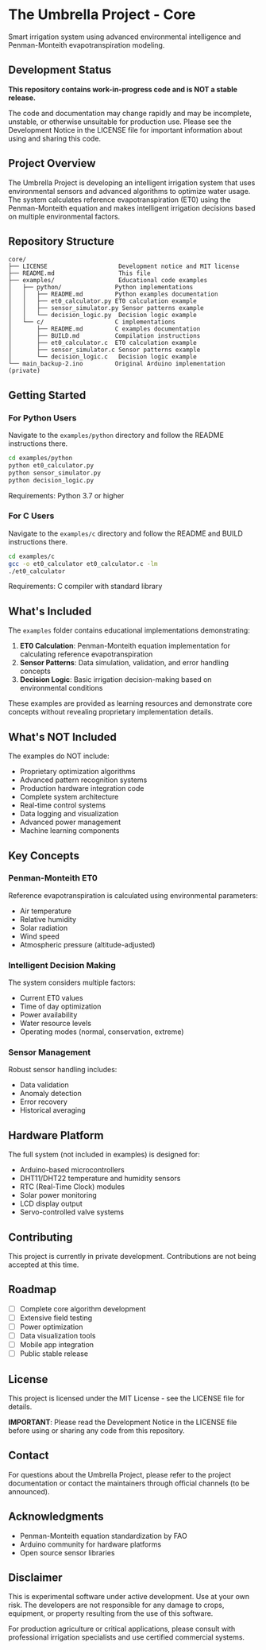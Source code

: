 # The Umbrella Project - Core

Smart irrigation system using advanced environmental intelligence and Penman-Monteith evapotranspiration modeling.

## Development Status

**This repository contains work-in-progress code and is NOT a stable release.**

The code and documentation may change rapidly and may be incomplete, unstable, or otherwise unsuitable for production use. Please see the Development Notice in the LICENSE file for important information about using and sharing this code.

## Project Overview

The Umbrella Project is developing an intelligent irrigation system that uses environmental sensors and advanced algorithms to optimize water usage. The system calculates reference evapotranspiration (ET0) using the Penman-Monteith equation and makes intelligent irrigation decisions based on multiple environmental factors.

## Repository Structure

```
core/
├── LICENSE                    Development notice and MIT license
├── README.md                  This file
├── examples/                  Educational code examples
│   ├── python/               Python implementations
│   │   ├── README.md         Python examples documentation
│   │   ├── et0_calculator.py ET0 calculation example
│   │   ├── sensor_simulator.py Sensor patterns example
│   │   └── decision_logic.py  Decision logic example
│   └── c/                    C implementations
│       ├── README.md         C examples documentation
│       ├── BUILD.md          Compilation instructions
│       ├── et0_calculator.c  ET0 calculation example
│       ├── sensor_simulator.c Sensor patterns example
│       └── decision_logic.c   Decision logic example
└── main_backup-2.ino         Original Arduino implementation (private)
```

## Getting Started

### For Python Users

Navigate to the `examples/python` directory and follow the README instructions there.

```bash
cd examples/python
python et0_calculator.py
python sensor_simulator.py
python decision_logic.py
```

Requirements: Python 3.7 or higher

### For C Users

Navigate to the `examples/c` directory and follow the README and BUILD instructions there.

```bash
cd examples/c
gcc -o et0_calculator et0_calculator.c -lm
./et0_calculator
```

Requirements: C compiler with standard library

## What's Included

The `examples` folder contains educational implementations demonstrating:

1. **ET0 Calculation**: Penman-Monteith equation implementation for calculating reference evapotranspiration
2. **Sensor Patterns**: Data simulation, validation, and error handling concepts
3. **Decision Logic**: Basic irrigation decision-making based on environmental conditions

These examples are provided as learning resources and demonstrate core concepts without revealing proprietary implementation details.

## What's NOT Included

The examples do NOT include:

- Proprietary optimization algorithms
- Advanced pattern recognition systems
- Production hardware integration code
- Complete system architecture
- Real-time control systems
- Data logging and visualization
- Advanced power management
- Machine learning components

## Key Concepts

### Penman-Monteith ET0

Reference evapotranspiration is calculated using environmental parameters:
- Air temperature
- Relative humidity
- Solar radiation
- Wind speed
- Atmospheric pressure (altitude-adjusted)

### Intelligent Decision Making

The system considers multiple factors:
- Current ET0 values
- Time of day optimization
- Power availability
- Water resource levels
- Operating modes (normal, conservation, extreme)

### Sensor Management

Robust sensor handling includes:
- Data validation
- Anomaly detection
- Error recovery
- Historical averaging

## Hardware Platform

The full system (not included in examples) is designed for:
- Arduino-based microcontrollers
- DHT11/DHT22 temperature and humidity sensors
- RTC (Real-Time Clock) modules
- Solar power monitoring
- LCD display output
- Servo-controlled valve systems

## Contributing

This project is currently in private development. Contributions are not being accepted at this time.

## Roadmap

- [ ] Complete core algorithm development
- [ ] Extensive field testing
- [ ] Power optimization
- [ ] Data visualization tools
- [ ] Mobile app integration
- [ ] Public stable release

## License

This project is licensed under the MIT License - see the LICENSE file for details.

**IMPORTANT**: Please read the Development Notice in the LICENSE file before using or sharing any code from this repository.

## Contact

For questions about the Umbrella Project, please refer to the project documentation or contact the maintainers through official channels (to be announced).

## Acknowledgments

- Penman-Monteith equation standardization by FAO
- Arduino community for hardware platforms
- Open source sensor libraries

## Disclaimer

This is experimental software under active development. Use at your own risk. The developers are not responsible for any damage to crops, equipment, or property resulting from the use of this software.

For production agriculture or critical applications, please consult with professional irrigation specialists and use certified commercial systems.
